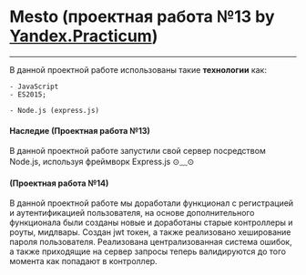 # Mesto (проектная работа №13 by [Yandex.Practicum](https://practicum.yandex.ru/ "Практикум"))
----
В данной проектной работе использованы такие **технологии** как:
```JS
- JavaScript
- ES2015;
```
```
- Node.js (express.js)
```
 #### Наследие (Проектная работа №13)
В данной проектной работе запустили свой сервер посредством Node.js, используя фреймворк Express.js ⊙﹏⊙ 
 #### (Проектная работа №14)
В данной проектной работе мы доработали функционал с регистрацией и аутентификацией пользователя, на основе дополнительного функционала были созданы новые и доработаны старые контроллеры и роуты, мидлвары. Создан jwt токен, а также реализовано хеширование пароля пользователя. Реализована централизованная система ошибок, а также приходящие на сервер запросы теперь валидируются до того момента как попадают в контроллер. 
